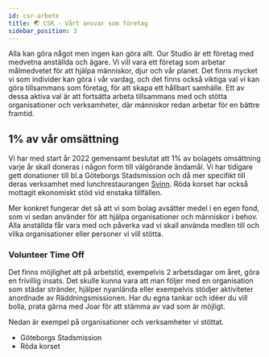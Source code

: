 ```yaml
---
id: csr-arbete
title: 🌏 CSR - Vårt ansvar som företag
sidebar_position: 3
---
```


Alla kan göra något men ingen kan göra allt. Our Studio är ett företag med medvetna anställda och ägare. Vi vill vara ett företag som arbetar målmedvetet för att hjälpa människor, djur och vår planet. Det finns mycket vi som individer kan göra i vår vardag, och det finns också viktiga val vi kan göra tillsammans som företag, för att skapa ett hållbart samhälle. Ett av dessa aktiva val är att fortsätta arbeta tillsammans med och stötta organisationer och verksamheter, där människor redan arbetar för en bättre framtid.


## 1% av vår omsättning
Vi har med start år 2022 gemensamt beslutat att 1% av bolagets omsättning varje år skall doneras i någon form till välgörande ändamål. Vi har tidigare gett donationer till bl.a Göteborgs Stadsmission och då mer specifikt till deras verksamhet med lunchrestaurangen [Svinn](https://www.stadsmissionen.org/restaurang-svinn/). Röda korset har också mottagit ekonomiskt stöd vid enstaka tillfällen.

Mer konkret fungerar det så att vi som bolag avsätter medel i en egen fond, som vi sedan använder för att hjälpa organisationer och människor i behov. Alla anställda får vara med och påverka vad vi skall använda medlen till och vilka organisationer eller personer vi vill stötta.


### Volunteer Time Off
Det finns möjlighet att på arbetstid, exempelvis 2 arbetsdagar om året, göra en frivillig insats. Det skulle kunna vara att man följer med en organisation som städar stränder, hjälper nyanlända eller exempelvis stödjer aktiviteter anordnade av Räddningsmissionen. Har du egna tankar och idéer du vill bolla, prata gärna med Joar för att stämma av vad som är möjligt.


Nedan är exempel på organisationer och verksamheter vi stöttat.

* Göteborgs Stadsmission
* Röda korset
